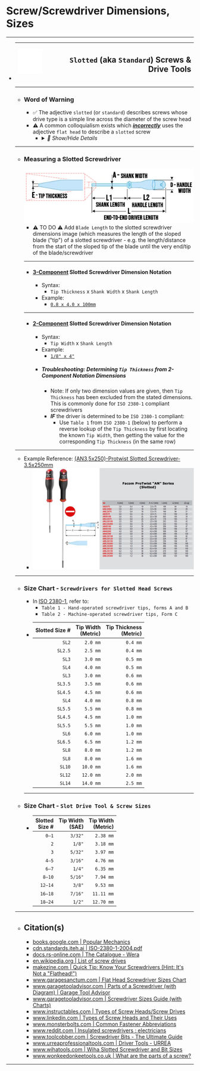 <!-- https://github.com/mcavallo-git/Coding/blob/main/hardware/screws-screwdrivers/slotted-standard_flathead-is-type-of-head_shape_dimensions-sizes.md -->

# Screw/Screwdriver Dimensions, Sizes

***

- | ![screw-head-slotted-icon.white.svg](images/screw-head-slotted-icon.white.svg) | <h2>`Slotted` (aka `Standard`) Screws & Drive Tools</h2> |
  | -----------------------------------------------------------------------------: | -------------------------------------------------------: |
  ***
  - ### Word of Warning
    - ✅ The adjective `slotted` (or `standard`) describes screws whose drive type is a simple line across the diameter of the screw head
    - ⚠️ A common colloquialism exists which <u>***incorrectly***</u> uses the adjective `flat head` to describe a `slotted` screw
      - <details><summary><i>💬 Show/Hide Details</i></summary><p>

        - The prevalence of this misnomer drives the importance of understanding what a `flat head` screw *actually* defines
        - ✅ The adjective `flat head` defines a specific screw head/shank geometry which, once driven in, results in the screw head being fully flush ("flat") with the surface it was driven into (e.g. The screw doesn't stick out at all once it is screwed in)
          ![screw-head-types.jpg](images/screw-head-types.jpg)
        - Therefore, when discussing screws (and not just drivers), it is best to avoid usage of the term `flat head` unless you're explicitly describing how flush a screw should mate with whatever it is being driven into
        </p></details>
  ***
  - ### Measuring a Slotted Screwdriver
      ![facom-protwist-screw-driver-dimensions.jpg](images/facom-protwist-screw-driver-dimensions.jpg)
      - ⚠️ TO DO ⚠️ Add `Blade Length` to the slotted screwdriver dimensions image (which measures the length of the sloped blade ("tip") of a slotted screwdriver - e.g. the length/distance from the start of the sloped tip of the blade until the very end/tip of the blade/screwdriver
      ***
      - #### <u>3-Component</u> Slotted Screwdriver Dimension Notation
        - Syntax:
          - `Tip Thickness` x `Shank Width` x `Shank Length`
        - Example:
          - [`0.8 x 4.0 x 100mm`](https://www.amazon.com/s?k=0.8+x+4.0+x+100mm+Slotted+Screwdriver)
      ***
      - #### <u>2-Component</u> Slotted Screwdriver Dimension Notation
        - Syntax:
          - `Tip Width` x `Shank Length`
        - Example:
          - [`1/8" x 4"`](https://www.amazon.com/s?k=1%2F8%22+x+4%22+Slotted+Screwdriver)
        - ##### Troubleshooting: Determining `Tip Thickness` from 2-Component Notation Dimensions
          - Note: If only two dimension values are given, then `Tip Thickness` has been excluded from the stated dimensions. This is commonly done for `ISO 2380-1` compliant screwdrivers
          - ***IF*** the driver is determined to be `ISO 2380-1` compliant:
            - Use `Table 1` from `ISO 2380-1` (below) to perform a reverse lookup of the `Tip Thickness` by first locating the known `Tip Width`, then getting the value for the corresponding `Tip Thickness` (in the same row)
  ***
  - Example Reference: [(AN3,5x250)-Protwist Slotted Screwdriver-3.5x250mm](https://www.ultimategarage.com/shop/part.php?products_id=7696)
    <br />
    - ![facom-protwist-anseries-sizes.jpg](images/facom-protwist-anseries-sizes.jpg)
  ***
  - ### Size Chart - `Screwdrivers for Slotted Head Screws`
    - In [ISO 2380-1](https://cdn.standards.iteh.ai/samples/35869/8172b254f966470ab774a4c0a99231a2/ISO-2380-1-2004.pdf), refer to:
      - `Table 1 - Hand-operated screwdriver tips, forms A and B`
      - `Table 2 - Machine-operated screwdriver tips, Form C`
    - | Slotted Size # | Tip Width<br />(Metric) | Tip Thickness<br />(Metric) |
      | -------------: | ----------------------: | --------------------------: |
      | `SL2`          |                `2.0 mm` |                    `0.4 mm` |
      | `SL2.5`        |                `2.5 mm` |                    `0.4 mm` |
      | `SL3`          |                `3.0 mm` |                    `0.5 mm` |
      | `SL4`          |                `4.0 mm` |                    `0.5 mm` |
      | `SL3`          |                `3.0 mm` |                    `0.6 mm` |
      | `SL3.5`        |                `3.5 mm` |                    `0.6 mm` |
      | `SL4.5`        |                `4.5 mm` |                    `0.6 mm` |
      | `SL4`          |                `4.0 mm` |                    `0.8 mm` |
      | `SL5.5`        |                `5.5 mm` |                    `0.8 mm` |
      | `SL4.5`        |                `4.5 mm` |                    `1.0 mm` |
      | `SL5.5`        |                `5.5 mm` |                    `1.0 mm` |
      | `SL6`          |                `6.0 mm` |                    `1.0 mm` |
      | `SL6.5`        |                `6.5 mm` |                    `1.2 mm` |
      | `SL8`          |                `8.0 mm` |                    `1.2 mm` |
      | `SL8`          |                `8.0 mm` |                    `1.6 mm` |
      | `SL10`         |               `10.0 mm` |                    `1.6 mm` |
      | `SL12`         |               `12.0 mm` |                    `2.0 mm` |
      | `SL14`         |               `14.0 mm` |                    `2.5 mm` |
    ***
  - ### Size Chart - `Slot Drive Tool & Screw Sizes`
    - | Slotted<br />Size # | Tip Width<br />(SAE) | Tip Width<br />(Metric) |
      | ------------------: | -------------------: | ----------------------: |
      |               `0–1` |              `3/32"` |               `2.38 mm` |
      |                 `2` |               `1/8"` |               `3.18 mm` |
      |                 `3` |              `5/32"` |               `3.97 mm` |
      |               `4–5` |              `3/16"` |               `4.76 mm` |
      |               `6–7` |               `1/4"` |               `6.35 mm` |
      |              `8–10` |              `5/16"` |               `7.94 mm` |
      |             `12–14` |               `3/8"` |               `9.53 mm` |
      |             `16–18` |              `7/16"` |              `11.11 mm` |
      |             `18–24` |               `1/2"` |              `12.70 mm` |
  ***
  - ## Citation(s)
    - [books.google.com | Popular Mechanics](https://books.google.com/books?id=R2YEAAAAMBAJ&pg=PA82#v=onepage&q&f=false)
    - [cdn.standards.iteh.ai | ISO-2380-1-2004.pdf](https://cdn.standards.iteh.ai/samples/35869/8172b254f966470ab774a4c0a99231a2/ISO-2380-1-2004.pdf)
    - [docs.rs-online.com | The Catalogue - Wera](https://docs.rs-online.com/736a/A700000008591758.pdf)
    - [en.wikipedia.org | List of screw drives](https://en.wikipedia.org/wiki/List_of_screw_drives)
    - [makezine.com | Quick Tip: Know Your Screwdrivers (Hint: It's Not a "Flathead!")](https://makezine.com/article/workshop/quick-tip-know-your-screwdrivers-hint-its-not-called-a-flathead/)
    - [www.garagesanctum.com | Flat Head Screwdriver Sizes Chart](https://www.garagesanctum.com/size-chart/screwdriver-sizes-chart/#ftoc-heading-1)
    - [www.garagetooladvisor.com | Parts of a Screwdriver (with Diagram) | Garage Tool Advisor](https://www.garagetooladvisor.com/hand-tools/parts-of-a-screwdriver-diagram/)
    - [www.garagetooladvisor.com | Screwdriver Sizes Guide (with Charts)](https://www.garagetooladvisor.com/hand-tools/screwdriver-sizes/)
    - [www.instructables.com | Types of Screw Heads/Screw Drives](https://www.instructables.com/Types-of-Screw-Heads/)
    - [www.linkedin.com | Types of Screw Heads and Their Uses](https://www.linkedin.com/pulse/types-screw-heads-uses-%C3%BCnal-sevim)
    - [www.monsterbolts.com | Common Fastener Abbreviations](https://monsterbolts.com/pages/abbreviations)
    - [www.reddit.com | Insulated screwdrivers : electricians](https://www.reddit.com/r/electricians/comments/1m664c/comment/cc6nlxq)
    - [www.toolcobber.com | Screwdriver Bits - The Ultimate Guide](https://www.toolcobber.com.au/power-tools/drilling/accessories/screwdriver-bits/)
    - [www.urreaprofessionaltools.com | Driver Tools - URREA](https://www.urreaprofessionaltools.com/catalog/07drivers.pdf)
    - [www.wihatools.com | Wiha Slotted Screwdriver and Bit Sizes](https://www.wihatools.com/pages/slotted-sizes)
    - [www.wonkeedonkeetools.co.uk | What are the parts of a screw?](https://www.wonkeedonkeetools.co.uk/screws/what-are-the-parts-of-a-screw)
    
***
